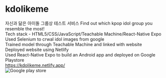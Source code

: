 # kdolikeme
자신과 닮은 아이돌 그룹상 테스트 서비스
Find out which kpop idol group you resemble the most!<br>
Tech stack - HTML5/CSS/JavaScript/Teachable Machine/React-Native Expo<br>
Used Selenium to crwal idol images from google<br>
Trained model through Teachable Machine and linked with website<br>
Deployed website using Netlify<br>
Used React-Native Expo to build an Android app and deployed on Google Playstore<br>
https://kdolikeme.netlify.app/
<br>
<img class="app-download-icon" src="https://blog.kakaocdn.net/dn/c6po0N/btqMgsb7Qpb/MQBT1U1xzqvsabAQd4OYGk/img.png" alt="Google play store">
